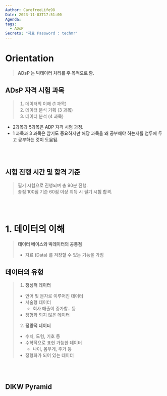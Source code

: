 ```yaml
---
Author: CarefreeLife98
Date: 2023-11-03T17:51:00
Agenda: 
tags:
  - ADsP
Secrets: "자료 Password : techmr"
---
```

# Orientation
> **ADsP 는 빅데이터 처리를 주 목적으로 함.**
## ADsP 자격 시험 과목
> 1. 데이터의 이해 (1 과목)
> 2. 데이터 분석 기획 (3 과목)
> 3. 데이터 분석 (4 과목)
- 2과목과 5과목은 ADP 자격 시험 과정.
- 1 과목과 3 과목은 암기도 중요하지만 해당 과목을 왜 공부해야 하는지를 염두에 두고 공부하는 것이 도움됨.

<br><br>
## 시험 진행 시간 및 합격 기준
> 필기 시험으로 진행되며 총 90분 진행.<br>
> 총점 100점 기준 60점 이상 취득 시 필기 시험 합격.

<br><br>

# 1. 데이터의 이해
> **데이터 베이스와 빅데이터의 공통점**
> - 자료 (Data) 를 저장할 수 있는 기능을 가짐

## 데이터의 유형
> 1. **정성적 데이터**
> 	- 언어 및 문자로 이루어진 데이터
> 	- 서술형 데이터
> 		- 회사 매출이 증가함.. 등
> 	- 정형화 되지 않은 데이터
> 2. **정량적 데이터**
> 	- 수치, 도형, 기호 등
> 	- 수학적으로 표현 가능한 데이터
> 		- 나이, 몸무게, 주가 등
> 	- 정형화가 되어 있는 데이터

<br><br>

## DIKW Pyramid


